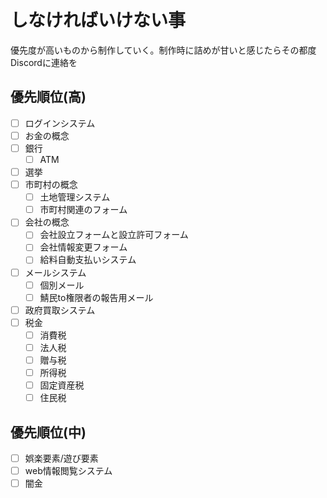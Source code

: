 # しなければいけない事
優先度が高いものから制作していく。制作時に詰めが甘いと感じたらその都度Discordに連絡を

## 優先順位(高)
- [ ] ログインシステム
- [ ] お金の概念
- [ ] 銀行
    - [ ] ATM
- [ ] 選挙
- [ ] 市町村の概念
    - [ ] 土地管理システム
    - [ ] 市町村関連のフォーム
- [ ] 会社の概念
    - [ ] 会社設立フォームと設立許可フォーム
    - [ ] 会社情報変更フォーム
    - [ ] 給料自動支払いシステム
- [ ] メールシステム
    - [ ] 個別メール
    - [ ] 鯖民to権限者の報告用メール
- [ ] 政府買取システム
- [ ] 税金
    - [ ] 消費税
    - [ ] 法人税
    - [ ] 贈与税
    - [ ] 所得税
    - [ ] 固定資産税
    - [ ] 住民税

## 優先順位(中)
- [ ] 娯楽要素/遊び要素
- [ ] web情報閲覧システム
- [ ] 闇金
